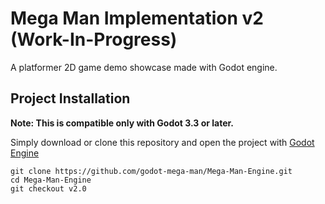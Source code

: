 # ​Mega Man Implementation v2 (Work-In-Progress)

A platformer 2D game demo showcase made with Godot engine.

## Project Installation

**Note: This is compatible only with Godot 3.3 or later.**

Simply download or clone this repository and open the project with [Godot Engine](https://godotengine.org/)

```
git clone https://github.com/godot-mega-man/Mega-Man-Engine.git
cd Mega-Man-Engine
git checkout v2.0
```
